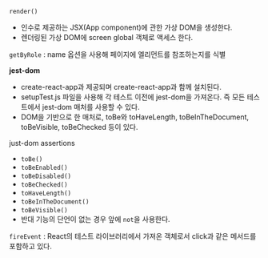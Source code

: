`render()`

- 인수로 제공하는 JSX(App component)에 관한 가상 DOM을 생성한다.
- 렌더링된 가상 DOM에 screen global 객체로 액세스 한다.

`getByRole` : name 옵션을 사용해 페이지에 엘리먼트를 참조하는지를 식별

**jest-dom**

- create-react-app과 제공되며 create-react-app과 함께 설치된다.
- setupTest.js 파일을 사용해 각 테스트 이전에 jest-dom을 가져온다. 즉 모든 테스트에서 jest-dom 매처를 사용할 수 있다.
- DOM을 기반으로 한 매처로, toBe와 toHaveLength, toBeInTheDocument, toBeVisible, toBeChecked 등이 있다.

just-dom assertions

- `toBe()`
- `toBeEnabled()`
- `toBeDisabled()`
- `toBeChecked()`
- `toHaveLength()`
- `toBeInTheDocument()`
- `toBeVisible()`
- 반대 기능의 단언이 없는 경우 앞에 `not`을 사용한다.

`fireEvent` : React의 테스트 라이브러리에서 가져온 객체로서 click과 같은 메서드를 포함하고 있다.
